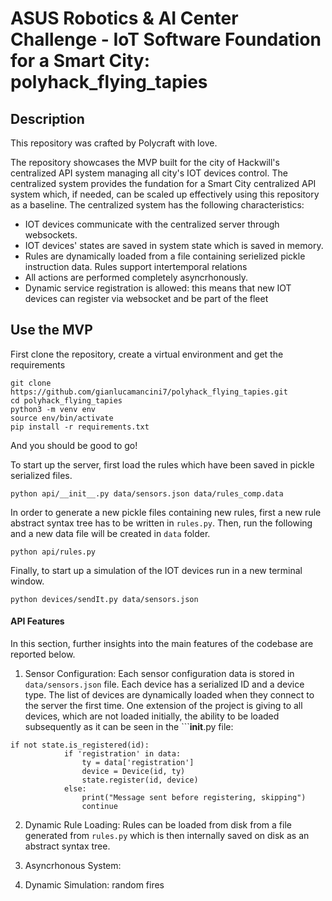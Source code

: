 # ASUS Robotics & AI Center Challenge - IoT Software Foundation for a Smart City: polyhack_flying_tapies

## Description
This repository was crafted by Polycraft with love.

The repository showcases the MVP built for the city of Hackwill's centralized API system managing all city's IOT devices control. The centralized system provides the fundation for a Smart City centralized API system which, if needed, can be scaled up effectively using this repository as a baseline. The centralized system has the following characteristics:

- IOT devices communicate with the centralized server through websockets.
- IOT devices' states are saved in system state which is saved in memory.
- Rules are dynamically loaded from a file containing serielized pickle instruction data. Rules support intertemporal relations
- All actions are performed completely asyncrhonously.
- Dynamic service registration is allowed: this means that new IOT devices can register via websocket and be part of the fleet

## Use the MVP
First clone the repository, create a virtual environment and get the requirements 
```
git clone https://github.com/gianlucamancini7/polyhack_flying_tapies.git
cd polyhack_flying_tapies
python3 -m venv env
source env/bin/activate
pip install -r requirements.txt
```
And you should be good to go!

To start up the server, first load the rules which have been saved in pickle serialized files.
```
python api/__init__.py data/sensors.json data/rules_comp.data 
```

In order to generate a new pickle files containing new rules, first a new rule abstract syntax tree has to be written in ```rules.py```.
Then, run the following and a new data file will be created in ```data``` folder.

```
python api/rules.py
```

Finally, to start up a simulation of the IOT devices run in a new terminal window.
```
python devices/sendIt.py data/sensors.json     
```

#### API Features
In this section, further insights into the main features of the codebase are reported below.

1. Sensor Configuration: Each sensor configuration data is stored in ```data/sensors.json``` file. Each device has a serialized ID and a device type. The list of devices are dynamically loaded when they connect to the server the first time. One extension of the project is giving to all devices, which are not loaded initially, the ability to be loaded subsequently as it can be seen in the ```__init__.py file:
```
if not state.is_registered(id):
            if 'registration' in data:
                ty = data['registration']
                device = Device(id, ty)
                state.register(id, device)
            else:
                print("Message sent before registering, skipping")
                continue
```
2. Dynamic Rule Loading: Rules can be loaded from disk from a file generated from ```rules.py``` which is then internally saved on disk as an abstract syntax tree.

3. Asyncrhonous System:  

4. Dynamic Simulation: random fires